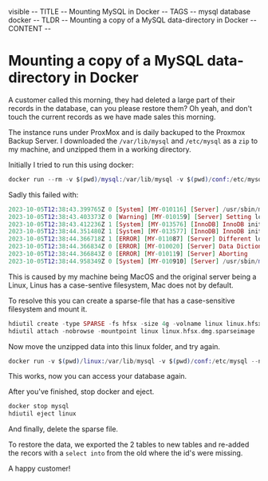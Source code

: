 visible
-- TITLE --
Mounting MySQL in Docker
-- TAGS --
mysql
database
docker
-- TLDR --
Mounting a copy of a MySQL data-directory in Docker
-- CONTENT --
# Mounting a copy of a MySQL data-directory in Docker

A customer called this morning, they had deleted a large part of their records in the database, can you please restore them?
Oh yeah, and don't touch the current records as we have made sales this morning.

The instance runs under ProxMox and is daily backuped to the Proxmox Backup Server.
I downloaded the `/var/lib/mysql` and `/etc/mysql` as a `zip` to my machine, and unzipped them in a working directory.

Initially I tried to run this using docker:
```elixir
docker run --rm -v $(pwd)/mysql:/var/lib/mysql -v $(pwd)/conf:/etc/mysql  mysql:8.0
```
Sadly this failed with:
```elixir
2023-10-05T12:38:43.399765Z 0 [System] [MY-010116] [Server] /usr/sbin/mysqld (mysqld 8.0.34) starting as process 1
2023-10-05T12:38:43.403373Z 0 [Warning] [MY-010159] [Server] Setting lower_case_table_names=2 because file system for /var/lib/mysql/ is case insensitive
2023-10-05T12:38:43.412236Z 1 [System] [MY-013576] [InnoDB] InnoDB initialization has started.
2023-10-05T12:38:44.351480Z 1 [System] [MY-013577] [InnoDB] InnoDB initialization has ended.
2023-10-05T12:38:44.366718Z 1 [ERROR] [MY-011087] [Server] Different lower_case_table_names settings for server ('2') and data dictionary ('0').
2023-10-05T12:38:44.366834Z 0 [ERROR] [MY-010020] [Server] Data Dictionary initialization failed.
2023-10-05T12:38:44.366843Z 0 [ERROR] [MY-010119] [Server] Aborting
2023-10-05T12:38:44.958349Z 0 [System] [MY-010910] [Server] /usr/sbin/mysqld: Shutdown complete (mysqld 8.0.34)  MySQL Community Server - GPL.
```
This is caused by my machine being MacOS and the original server being a Linux, Linus has a case-sentive filesystem, Mac does not by default.

To resolve this you can create a sparse-file that has a case-sensitive filesystem and mount it.
```elixir
hdiutil create -type SPARSE -fs hfsx -size 4g -volname linux linux.hfsx.dmg.sparseimage
hdiutil attach -nobrowse -mountpoint linux linux.hfsx.dmg.sparseimage
```
Now move the unzipped data into this linux folder, and try again.

```elixir
docker run -v $(pwd)/linux:/var/lib/mysql -v $(pwd)/conf:/etc/mysql --name mysql  mysql:8.0
```
This works, now you can access your database again.

After you've finished, stop docker and eject.

```elixir
docker stop mysql
hdiutil eject linux
```

And finally, delete the sparse file.

To restore the data, we exported the 2 tables to new tables and re-added the recors with a `select into` from the old where the id's were missing.

A happy customer!
